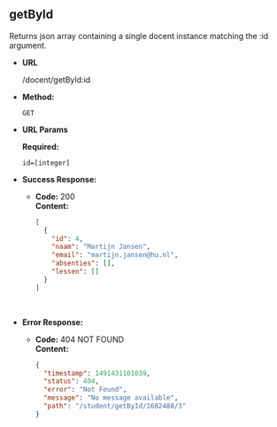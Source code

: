 **getById**
----

Returns json array containing a single docent instance matching the :id argument.

* **URL**

  /docent/getById:id

* **Method:**

  `GET` 

* **URL Params**

   **Required:**

   `id=[integer]`

* **Success Response:**

  * **Code:** 200 <br />
    **Content:** 

    ```json
    [
      {
        "id": 4,
        "naam": "Martijn Jansen",
        "email": "martijn.jansen@hu.nl",
        "absenties": [],
        "lessen": []
      }
    ]
    ```

    ​

* **Error Response:**

  * **Code:** 404 NOT FOUND <br />
    **Content:**

    ```json
    {
      "timestamp": 1491431101039,
      "status": 404,
      "error": "Not Found",
      "message": "No message available",
      "path": "/student/getById/1682488/3"
    }
    ```
